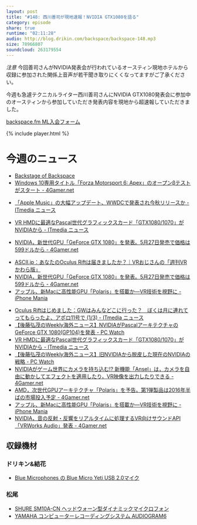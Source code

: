 ```yaml
---
layout: post
title: "#148: 西川善司が現地速報！NVIDIA GTX1080を語る"
category: episode
share: true
runtime: "02:11:28"
audio: http://blog.drikin.com/backspace/backspace-148.mp3
size: 78966807
soundcloud: 263179554
---
```


*注意* 今回善司さんがNVIDIA発表会が行われているオースティン現地ホテルから収録に参加された関係上音声が若干聞き取りにくくなってますがご了承ください。

今週も急遽テクニカルライター西川善司さんにNVIDIA GTX1080発表会に参加中のオースティンから参加していただき発表内容を現地から超速報していただきました。

[backspace.fm ML入会フォーム](http://backspace.us11.list-manage.com/subscribe?u=09c933bd3997c1d16dbed156a&id=84b6529b91)

{% include player.html %}

# 今週のニュース

* [Backstage of Backspace](https://blog.backspace.fm/)
* [Windows 10専用タイトル「Forza Motorsport 6: Apex」のオープンβテストがスタート - 4Gamer.net](http://www.4gamer.net/games/335/G033544/20160506023/)
- [「Apple Music」の大幅アップデート、WWDCで発表され今秋リリースか - ITmedia ニュース](http://www.itmedia.co.jp/news/articles/1605/08/news014.html)

- [VR HMDに最適なPascal世代グラフィックスカード「GTX1080/1070」がNVIDIAから - ITmedia ニュース](http://www.itmedia.co.jp/news/articles/1605/08/news016.html)
* [NVIDIA，新世代GPU「GeForce GTX 1080」を発表。5月27日発売で価格は599ドルから - 4Gamer.net](http://www.4gamer.net/games/251/G025177/20160507001/)
- [ASCII.jp：あなたのOculus Riftは届きましたか？｜VRおじさんの「週刊VRかわら版」](http://ascii.jp/elem/000/001/159/1159830/)
- [NVIDIA，新世代GPU「GeForce GTX 1080」を発表。5月27日発売で価格は599ドルから - 4Gamer.net](http://www.4gamer.net/games/251/G025177/20160507001/)
- [アップル、新Macに高性能GPU「Polaris」を搭載か―VR技術を視野に - iPhone Mania](http://iphone-mania.jp/news-111903/)
* [Oculus Riftはじめました：GWはみんなどこに行った？　ぼくは月に連れてってもらったよ、アポロ11号で (1/3) - ITmedia ニュース](http://www.itmedia.co.jp/news/articles/1605/05/news032.html)
* [【後藤弘茂のWeekly海外ニュース】NVIDIAがPascalアーキテクチャのGeForce GTX 1080(GP104)を発表 - PC Watch](http://pc.watch.impress.co.jp/docs/column/kaigai/20160507_756233.html)
* [VR HMDに最適なPascal世代グラフィックスカード「GTX1080/1070」がNVIDIAから - ITmedia ニュース](http://www.itmedia.co.jp/news/articles/1605/08/news016.html)
* [【後藤弘茂のWeekly海外ニュース】旧NVIDIAから脱皮した現在のNVIDIAの戦略 - PC Watch](http://pc.watch.impress.co.jp/docs/column/kaigai/20150724_713111.html)
* [NVIDIAがゲーム世界にカメラを持ち込む!? 新機能「Ansel」は，カメラを自由に動かしてエフェクトを適用したり，VR映像を出力したりできる - 4Gamer.net](http://www.4gamer.net/games/022/G002210/20160507003/)
* [AMD，次世代GPUアーキテクチャ「Polaris」を予告。第1弾製品は2016年半ばの市場投入予定 - 4Gamer.net](http://www.4gamer.net/games/329/G032949/20160104001/)
* [アップル、新Macに高性能GPU「Polaris」を搭載か―VR技術を視野に - iPhone Mania](http://iphone-mania.jp/news-111903/)
* [NVIDIA，音の反射・反響をリアルタイムに処理するVR向けサウンドAPI「VRWorks Audio」発表 - 4Gamer.net](http://www.4gamer.net/games/032/G003263/20160507004/)


## 収録機材

### ドリキン&結花
* [Blue Microphones の Blue Micro Yeti USB 2.0マイク](http://amzn.to/1QWLhTS)

### 松尾
* [SHURE  SM10A-CN ヘッドウォーン型ダイナミックマイクロフォン](http://amzn.to/1LXIGkV) 
* [YAMAHA コンピューターレコーディングシステム AUDIOGRAM6](http://amzn.to/1Rsyq5W)
